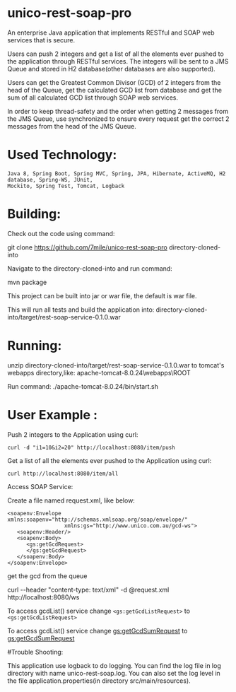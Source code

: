 # unico-rest-soap-pro
An enterprise Java application that implements RESTful and SOAP web services that is secure.

Users can push 2 integers and get a list of all the elements ever pushed to the application
through RESTful services. The integers will be sent to a JMS Queue and stored in H2 database(other
databases are also supported).

Users can get the Greatest Common Divisor (GCD) of 2 integers from the head of the Queue, get the
calculated GCD list from database and get the sum of all calculated GCD list through SOAP web services.

In order to keep thread-safety and the order when getting 2 messages from the JMS Queue, use synchronized
to ensure every request get the correct 2 messages from the head of the JMS Queue.

# Used Technology:
    Java 8, Spring Boot, Spring MVC, Spring, JPA, Hibernate, ActiveMQ, H2 database, Spring-WS, JUnit,
    Mockito, Spring Test, Tomcat, Logback


# Building:

Check out the code using command:

git clone https://github.com/7mile/unico-rest-soap-pro directory-cloned-into

Navigate to the directory-cloned-into and run command:

mvn package

This project can be built into jar or war file, the default is war file.

This will run all tests and build the application into:
directory-cloned-into/target/rest-soap-service-0.1.0.war

# Running:

unzip directory-cloned-into/target/rest-soap-service-0.1.0.war to tomcat's webapps directory,like:
apache-tomcat-8.0.24\webapps\ROOT

Run command: ./apache-tomcat-8.0.24/bin/start.sh

# User Example :
Push 2 integers to the Application using curl:

    curl -d "i1=10&i2=20" http://localhost:8080/item/push

Get a list of all the elements ever pushed to the Application using curl:

    curl http://localhost:8080/item/all


Access SOAP Service:

Create a file named request.xml, like below:
```
<soapenv:Envelope xmlns:soapenv="http://schemas.xmlsoap.org/soap/envelope/"
				  xmlns:gs="http://www.unico.com.au/gcd-ws">
   <soapenv:Header/>
   <soapenv:Body>
      <gs:getGcdRequest>
      </gs:getGcdRequest>
   </soapenv:Body>
</soapenv:Envelope>
```

get the gcd from the queue

curl --header "content-type: text/xml" -d @request.xml http://localhost:8080/ws

To access gcdList() service change ```<gs:getGcdListRequest>``` to ```<gs:getGcdListRequest>```

To access gcdList() service change <gs:getGcdSumRequest> to <gs:getGcdSumRequest>

#Trouble Shooting:

This application use logback to do logging.
You can find the log file in log directory with name unico-rest-soap.log.
You can also set the log level in the file application.properties(in directory src/main/resources).
